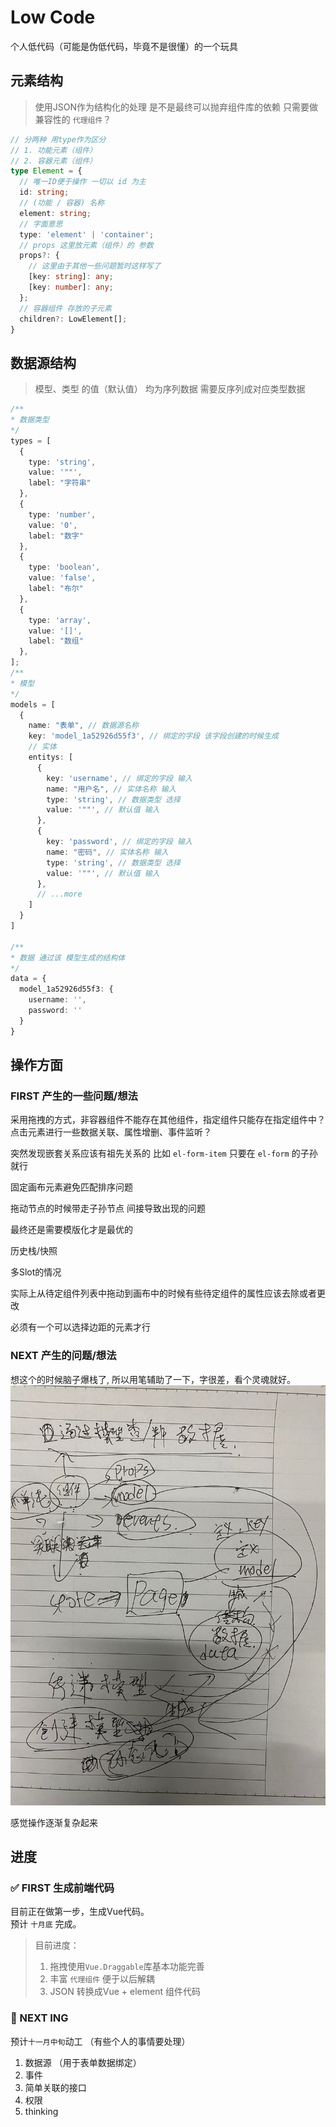 # Low Code 

个人低代码（可能是伪低代码，毕竟不是很懂）的一个玩具

## 元素结构
> 使用JSON作为结构化的处理 是不是最终可以抛弃组件库的依赖 只需要做兼容性的 `代理组件`？

```TypeScript
// 分两种 用type作为区分
// 1. 功能元素（组件）
// 2. 容器元素（组件）
type Element = {
  // 唯一ID便于操作 一切以 id 为主
  id: string;
  // (功能 / 容器) 名称
  element: string;
  // 字面意思
  type: 'element' | 'container';
  // props 这里放元素（组件）的 参数
  props?: {
    // 这里由于其他一些问题暂时这样写了
    [key: string]: any;
    [key: number]: any;
  };
  // 容器组件 存放的子元素
  children?: LowElement[];
}
```

## 数据源结构

> 模型、类型 的值（默认值） 均为序列数据 需要反序列成对应类型数据

```TypeScript
/**
* 数据类型
*/
types = [
  {
    type: 'string',
    value: '""',
    label: "字符串"
  },
  {
    type: 'number',
    value: '0',
    label: "数字"
  },
  {
    type: 'boolean',
    value: 'false',
    label: "布尔"
  },
  {
    type: 'array',
    value: '[]',
    label: "数组"
  },
];
/**
* 模型
*/
models = [
  {
    name: "表单", // 数据源名称
    key: 'model_1a52926d55f3', // 绑定的字段 该字段创建的时候生成
    // 实体
    entitys: [
      {
        key: 'username', // 绑定的字段 输入
        name: "用户名", // 实体名称 输入
        type: 'string', // 数据类型 选择
        value: '""', // 默认值 输入
      },
      {
        key: 'password', // 绑定的字段 输入
        name: "密码", // 实体名称 输入
        type: 'string', // 数据类型 选择
        value: '""', // 默认值 输入
      },
      // ...more
    ]
  }
]

/**
* 数据 通过该 模型生成的结构体
*/
data = {
  model_1a52926d55f3: {
    username: '',
    password: ''
  }
}
```

## 操作方面

### FIRST 产生的一些问题/想法

采用拖拽的方式，非容器组件不能存在其他组件，指定组件只能存在指定组件中？  
点击元素进行一些数据关联、属性增删、事件监听？  

突然发现嵌套关系应该有祖先关系的 比如 `el-form-item` 只要在 `el-form` 的子孙就行  

固定画布元素避免匹配排序问题   

拖动节点的时候带走子孙节点 间接导致出现的问题

最终还是需要模版化才是最优的

历史栈/快照  

多Slot的情况  

实际上从待定组件列表中拖动到画布中的时候有些待定组件的属性应该去除或者更改  

必须有一个可以选择边距的元素才行  

### NEXT 产生的问题/想法

想这个的时候脑子爆栈了, 所以用笔辅助了一下，字很差，看个灵魂就好。
![models](./docs-assets/models.jpg)

感觉操作逐渐复杂起来

## 进度

### ✅ FIRST 生成前端代码

目前正在做第一步，生成Vue代码。  
预计 `十月底` 完成。

> 目前进度：   
> 1. 拖拽使用`Vue.Draggable`库基本功能完善  
> 2. 丰富 `代理组件` 便于以后解耦  
> 3. JSON 转换成Vue + element 组件代码

### 🙆 NEXT ING

预计`十一月中旬`动工 （有些个人的事情要处理）

1. 数据源 （用于表单数据绑定）   
2. 事件  
3. 简单关联的接口
4. 权限
5. thinking